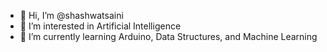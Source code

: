 - 👋 Hi, I’m @shashwatsaini
- 👀 I’m interested in Artificial Intelligence
- 🌱 I’m currently learning Arduino, Data Structures, and Machine Learning

<!---
shashwatsaini/shashwatsaini is a ✨ special ✨ repository because its `README.md` (this file) appears on your GitHub profile.
You can click the Preview link to take a look at your changes.
--->
